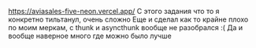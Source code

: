 https://aviasales-five-neon.vercel.app/
С этого задания что то я конкретно тильтанул, очень сложно
Еще и сделал как то крайне плохо по моим меркам, с thunk и asyncthunk вообще не разобрался :(
Да и вообще наверное много где можно было лучше
